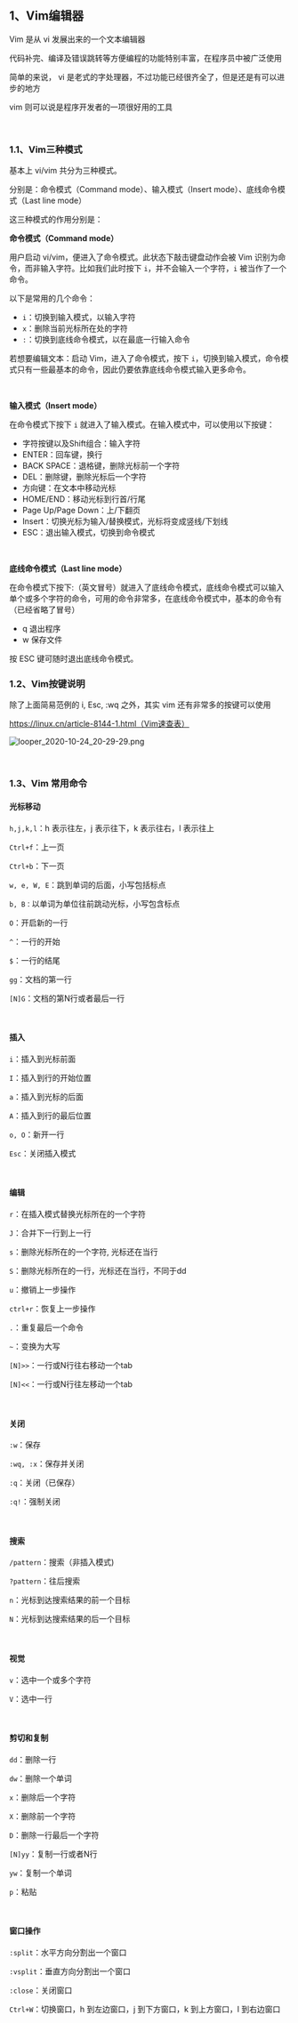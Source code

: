 ## 1、Vim编辑器

Vim 是从 vi 发展出来的一个文本编辑器

代码补完、编译及错误跳转等方便编程的功能特别丰富，在程序员中被广泛使用

简单的来说， vi 是老式的字处理器，不过功能已经很齐全了，但是还是有可以进步的地方

vim 则可以说是程序开发者的一项很好用的工具

<br>

### 1.1、Vim三种模式

基本上 vi/vim 共分为三种模式。

分别是：命令模式（Command mode）、输入模式（Insert mode）、底线命令模式（Last line mode）

这三种模式的作用分别是： 

**命令模式（Command mode）**

用户启动 vi/vim，便进入了命令模式。此状态下敲击键盘动作会被 Vim 识别为命令，而非输入字符。比如我们此时按下 `i`，并不会输入一个字符，`i` 被当作了一个命令。

以下是常用的几个命令：

- `i`：切换到输入模式，以输入字符
- `x`：删除当前光标所在处的字符
- `:`：切换到底线命令模式，以在最底一行输入命令

若想要编辑文本：启动 Vim，进入了命令模式，按下 `i`，切换到输入模式，命令模式只有一些最基本的命令，因此仍要依靠底线命令模式输入更多命令。

<br>

**输入模式（Insert mode）**

在命令模式下按下 `i` 就进入了输入模式。在输入模式中，可以使用以下按键：

- 字符按键以及Shift组合：输入字符
- ENTER：回车键，换行
- BACK SPACE：退格键，删除光标前一个字符
- DEL：删除键，删除光标后一个字符
- 方向键：在文本中移动光标
- HOME/END：移动光标到行首/行尾
- Page Up/Page Down：上/下翻页
- Insert：切换光标为输入/替换模式，光标将变成竖线/下划线
- ESC：退出输入模式，切换到命令模式

<br>

**底线命令模式（Last line mode）**

在命令模式下按下:（英文冒号）就进入了底线命令模式，底线命令模式可以输入单个或多个字符的命令，可用的命令非常多，在底线命令模式中，基本的命令有（已经省略了冒号）

- q 退出程序
- w 保存文件

按 ESC 键可随时退出底线命令模式。



### 1.2、Vim按键说明

除了上面简易范例的 i, Esc, :wq 之外，其实 vim 还有非常多的按键可以使用

https://linux.cn/article-8144-1.html（Vim速查表）

![looper_2020-10-24_20-29-29.png](image/looper_2020-10-24_20-29-29.png)

<br>

### 1.3、Vim 常用命令

#### 光标移动

`h,j,k,l`：h 表示往左，j 表示往下，k 表示往右，l 表示往上

`Ctrl+f`：上一页

`Ctrl+b`：下一页

`w, e, W, E`：跳到单词的后面，小写包括标点

`b, B：`以单词为单位往前跳动光标，小写包含标点

`O`：开启新的一行

`^`：一行的开始

`$`：一行的结尾

`gg`：文档的第一行

`[N]G`：文档的第N行或者最后一行

<br>

#### 插入

`i`：插入到光标前面

`I`：插入到行的开始位置

`a`：插入到光标的后面

`A`：插入到行的最后位置

`o, O`：新开一行

`Esc`：关闭插入模式

<br>

#### 编辑

`r`：在插入模式替换光标所在的一个字符

`J`：合并下一行到上一行

`s`：删除光标所在的一个字符, 光标还在当行

`S`：删除光标所在的一行，光标还在当行，不同于dd

`u`：撤销上一步操作

`ctrl+r`：恢复上一步操作

`.`：重复最后一个命令

`~`：变换为大写

`[N]>>`：一行或N行往右移动一个tab

`[N]<<`：一行或N行往左移动一个tab

<br>

#### 关闭

`:w`：保存

`:wq, :x`：保存并关闭

`:q`：关闭（已保存）

`:q!`：强制关闭

<br>

#### 搜索

`/pattern`：搜索（非插入模式)

`?pattern`：往后搜索

`n`：光标到达搜索结果的前一个目标

`N`：光标到达搜索结果的后一个目标

<br>

#### 视觉

`v`：选中一个或多个字符

`V`：选中一行

<br>

#### 剪切和复制

`dd`：删除一行

`dw`：删除一个单词

`x`：删除后一个字符

`X`：删除前一个字符

`D`：删除一行最后一个字符

`[N]yy`：复制一行或者N行

`yw`：复制一个单词

`p`：粘贴

<br>

#### 窗口操作

`:split`：水平方向分割出一个窗口

`:vsplit`：垂直方向分割出一个窗口

`:close`：关闭窗口

`Ctrl+W`：切换窗口，h 到左边窗口，j 到下方窗口，k 到上方窗口，l 到右边窗口

